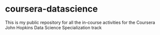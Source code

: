 # coursera-datascience
This is my public repository for all the in-course activities for the Coursera John Hopkins Data Science Specialization track

